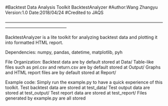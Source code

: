 #Backtest Data Analysis Toolkit BacktestAnalyzer
#Author:Wang Zhangyu  Version:1.0  Date:2018/04/24
#Credited to JAQS

——————————————————————————————————————————————————

BacktestAnalyzer is a lite toolkit for analyzing backtest data and plotting it into formatted HTML report.

Dependencies:
numpy, pandas, datetime, matplotlib, pyh 

File Organization:
Backtest data are by default stored at Data/
Table-like files such as pnl.csv and return.csv are by default stored at Output/
Graphs and HTML report files are by default stored at Report/

Example code:
Simply run the example.py to have a quick experience of this toolkit.
Test backtest data are stored at test_data/
Test output data are stored at test_output/
Test report data are stored at test_report/
Files generated by example.py are all stored 

